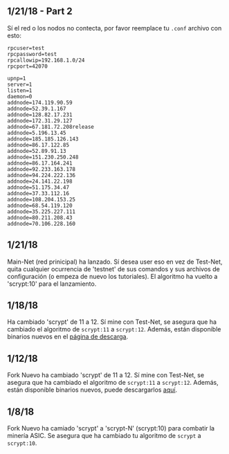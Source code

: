 ## 1/21/18 - Part 2
Sí el red o los nodos no contecta, por favor reemplace tu `.conf` archivo con esto:
```
rpcuser=test
rpcpassword=test
rpcallowip=192.168.1.0/24
rpcport=42070

upnp=1
server=1
listen=1
daemon=0
addnode=174.119.90.59
addnode=52.39.1.167
addnode=128.82.17.231
addnode=172.31.29.127
addnode=67.181.72.208release
addnode=5.196.13.45
addnode=185.185.126.143
addnode=86.17.122.85
addnode=52.89.91.13
addnode=151.230.250.248
addnode=86.17.164.241
addnode=92.233.163.178
addnode=94.224.222.136
addnode=24.141.22.198
addnode=51.175.34.47
addnode=37.33.112.16
addnode=108.204.153.25
addnode=68.54.119.120
addnode=35.225.227.111
addnode=80.211.208.43
addnode=70.106.228.160
```

## 1/21/18
Main-Net (red prinicipal) ha lanzado. Sí desea user eso en vez de Test-Net, quita cualquier ocurrencia de 'testnet' de sus comandos y sus archivos de configuración (o empeza de nuevo los tutoriales). 
El algoritmo ha vuelto a 'scrypt:10' para el lanzamiento. 

## 1/18/18
Ha cambiado 'scrypt' de 11 a 12. Sí mine con Test-Net, se asegura que ha cambiado el algoritmo de `scrypt:11` a `scrypt:12`.
Además, están disponible binarios nuevos en el [página de descarga](https://garlicoin.io/downloads).

## 1/12/18
Fork Nuevo ha cambiado 'scrypt' de 11 a 12. Sí mine con Test-Net, se asegura que ha cambiado el algoritmo de `scrypt:11` a `scrypt:12`.
Además, están disponible binarios nuevos, puede descargarlos [aquí](https://drive.google.com/file/d/10NDfrLjVJ3K9A6xzPWCCwhrwRf6NZSk7/view).

## 1/8/18
Fork Nuevo ha camiado 'scrypt' a 'scrypt-N' (scrypt:10) para combatir la minería ASIC. Se asegura que ha cambiado tu algoritmo de `scrypt` a `scrypt:10`.
